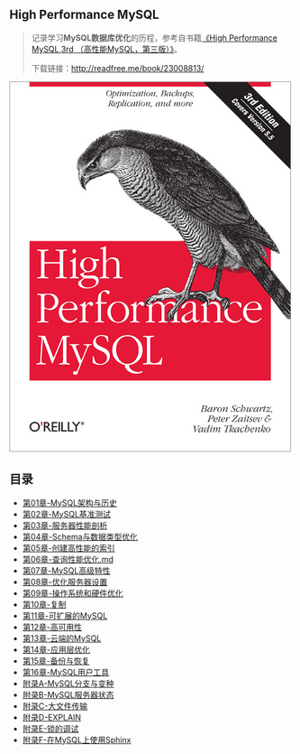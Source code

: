 ## High Performance MySQL

> 记录学习**MySQL数据库优化**的历程，参考自书籍[《High Performance MySQL,3rd （高性能MySQL，第三版）》](https://book.douban.com/subject/23008813/)。
>
> 下载链接：<http://readfree.me/book/23008813/>

![cover](assets/cover.jpg) 

## 目录

+ [第01章-MySQL架构与历史](第01章-MySQL架构与历史.md)
+ [第02章-MySQL基准测试](第02章-MySQL基准测试.md)
+ [第03章-服务器性能剖析](第03章-服务器性能剖析.md)
+ [第04章-Schema与数据类型优化](第04章-Schema与数据类型优化.md)
+ [第05章-创建高性能的索引](第05章-创建高性能的索引.md)
+ [第06章-查询性能优化.md](第06章-查询性能优化.md)
+ [第07章-MySQL高级特性](第07章-MySQL高级特性.md)
+ [第08章-优化服务器设置](第08章-优化服务器设置.md)
+ [第09章-操作系统和硬件优化](第09章-操作系统和硬件优化.md)
+ [第10章-复制](第10章-复制.md)
+ [第11章-可扩展的MySQL](第11章-可扩展的MySQL.md)
+ [第12章-高可用性](第12章-高可用性.md)
+ [第13章-云端的MySQL](第13章-云端的MySQL.md)
+ [第14章-应用层优化](第14章-应用层优化.md)
+ [第15章-备份与恢复](第15章-备份与恢复.md)
+ [第16章-MySQL用户工具](第16章-MySQL用户工具.md)
+ [附录A-MySQL分支与变种](附录A-MySQL分支与变种.md)
+ [附录B-MySQL服务器状态](附录B-MySQL服务器状态.md)
+ [附录C-大文件传输](附录C-大文件传输.md)
+ [附录D-EXPLAIN](附录D-EXPLAIN.md)
+ [附录E-锁的调试](附录E-锁的调试.md)
+ [附录F-在MySQL上使用Sphinx](附录F-在MySQL上使用Sphinx.md)

